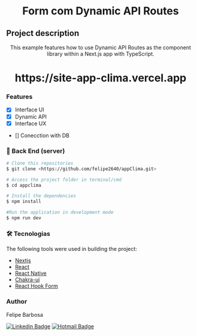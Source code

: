 
<h1 align="center">Form com Dynamic API Routes</h1>

## Project description
<p align="center">This example features how to use Dynamic API Routes as the component library within a Next.js app with TypeScript. </p>

<h1 align="center">https://site-app-clima.vercel.app</h1>


### Features

- [x] Interface UI
- [x] Dynamic API
- [X] Interface UX
- [] Conecction with DB


### 🎲 Back End (server)

```bash
# Clone this repositories
$ git clone <https://github.com/felipe2640/appClima.git>

# Access the project folder in terminal/cmd
$ cd appclima

# Install the dependencies
$ npm install

#Run the application in development mode
$ npm run dev


```

### 🛠 Tecnologias

The following tools were used in building the project:

- [Nextjs](https://nextjs.org/)
- [React](https://pt-br.reactjs.org/)
- [React Native](https://reactnative.dev/)
- [Chakra-ui](https://chakra-ui.com/)
- [React Hook Form](https://react-hook-form.com/)

### Author

Felipe Barbosa

[![Linkedin Badge](https://img.shields.io/badge/-Felipe-blue?style=flat-square&logo=Linkedin&logoColor=white&link=https://www.linkedin.com/in/felipe-barbosa-849452157/)](https://www.linkedin.com/in/felipe-barbosa-849452157/) 
[![Hotmail Badge](https://img.shields.io/badge/-Hotmail-0078D4?style=flat-square&logo=microsoft-outlook&logoColor=white&link=mailto:felipe_brito09t@hotmail.com)](mailto:felipe_brito09t@hotmail.com)
